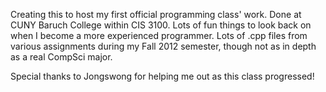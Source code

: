Creating this to host my first official programming class' work. Done at CUNY Baruch College within CIS 3100. Lots of fun things to look back on when I become a more experienced programmer. Lots of .cpp files from various assignments during my Fall 2012 semester, though not as in depth as a real CompSci major.

Special thanks to Jongswong for helping me out as this class progressed!
